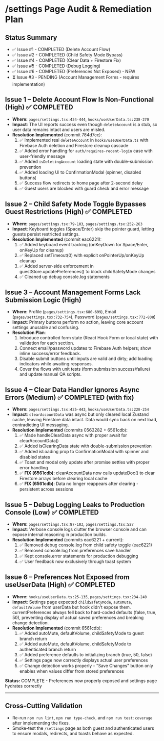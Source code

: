 # /settings Page Audit & Remediation Plan

## Status Summary

- ✅ Issue #1 - COMPLETED (Delete Account Flow)
- ✅ Issue #2 - COMPLETED (Child Safety Mode Bypass)
- ✅ Issue #4 - COMPLETED (Clear Data + Firestore Fix)
- ✅ Issue #5 - COMPLETED (Debug Logging)
- ✅ Issue #6 - COMPLETED (Preferences Not Exposed) - NEW
- ⏳ Issue #3 - PENDING (Account Management Forms - requires implementation)

## Issue 1 – Delete Account Flow Is Non-Functional (High) ✅ COMPLETED

- **Where**: `pages/settings.tsx:434-444`, `hooks/useUserData.ts:238-270`
- **Impact**: The UI reports success even though `deleteAccount` is a stub, so user data remains intact and users are misled.
- **Resolution Implemented** (commit 784d7cc):
    1. ✅ Implemented real `deleteAccount` in `hooks/useUserData.ts` with Firebase Auth deletion and Firestore cleanup cascade
    2. ✅ Added error handling for `auth/requires-recent-login` case with user-friendly message
    3. ✅ Added `isDeletingAccount` loading state with double-submission prevention
    4. ✅ Added loading UI to ConfirmationModal (spinner, disabled buttons)
    5. ✅ Success flow redirects to home page after 2-second delay
    6. ✅ Guest users are blocked with guard check and error message

## Issue 2 – Child Safety Mode Toggle Bypasses Guest Restrictions (High) ✅ COMPLETED

- **Where**: `pages/settings.tsx:79-103`, `pages/settings.tsx:252-263`
- **Impact**: Keyboard toggles (Space/Enter) skip the pointer guard, letting guests persist restricted settings.
- **Resolution Implemented** (commit eac6221):
    1. ✅ Added keyboard event tracking (onKeyDown for Space/Enter, onKeyUp for cleanup)
    2. ✅ Replaced setTimeout(0) with explicit onPointerUp/onKeyUp cleanup
    3. ✅ Added server-side enforcement in guestStore.updatePreferences() to block childSafetyMode changes
    4. ✅ Cleaned up debug console.log statements

## Issue 3 – Account Management Forms Lack Submission Logic (High)

- **Where**: Profile (`pages/settings.tsx:680-699`), Email (`pages/settings.tsx:732-754`), Password (`pages/settings.tsx:772-808`)
- **Impact**: Primary buttons perform no action, leaving core account settings unusable and confusing.
- **Resolution Plan**:
    1. Introduce controlled form state (React Hook Form or local state) with validation for each section.
    2. Connect email/password updates to Firebase Auth helpers; show inline success/error feedback.
    3. Disable submit buttons until inputs are valid and dirty; add loading indicators while awaiting responses.
    4. Cover the flows with unit tests (form submission success/failure) and update manual QA scripts.

## Issue 4 – Clear Data Handler Ignores Async Errors (Medium) ✅ COMPLETED (with fix)

- **Where**: `pages/settings.tsx:425-443`, `hooks/useUserData.ts:228-254`
- **Impact**: `clearAccountData` was async but only cleared local Zustand cache, leaving Firestore data intact. Data would sync back on next load, contradicting UI messaging.
- **Resolution Implemented** (commits 0563282 + 6561cdb):
    1. ✅ Made handleClearData async with proper await for clearAccountData()
    2. ✅ Added isClearingData state with double-submission prevention
    3. ✅ Added isLoading prop to ConfirmationModal with spinner and disabled states
    4. ✅ Toast and modal only update after promise settles with proper error handling
    5. ✅ **FIX (6561cdb)**: clearAccountData now calls updateDoc() to clear Firestore arrays before clearing local cache
    6. ✅ **FIX (6561cdb)**: Data no longer reappears after clearing - persistent across sessions

## Issue 5 – Debug Logging Leaks to Production Console (Low) ✅ COMPLETED

- **Where**: `pages/settings.tsx:87-103`, `pages/settings.tsx:527`
- **Impact**: Verbose console logs clutter the browser console and can expose internal reasoning in production builds.
- **Resolution Implemented** (commits eac6221 + current):
    1. ✅ Removed debug console.log from child safety toggle (eac6221)
    2. ✅ Removed console.log from preferences save handler
    3. ✅ Kept console.error statements for production debugging
    4. ✅ User feedback now exclusively through toast system

## Issue 6 – Preferences Not Exposed from useUserData (High) ✅ COMPLETED

- **Where**: `hooks/useUserData.ts:25-135`, `pages/settings.tsx:234-240`
- **Impact**: Settings page expected `childSafetyMode`, `autoMute`, `defaultVolume` from userData but hook didn't expose them. currentPreferences always fell back to hard-coded defaults (false, true, 50), preventing display of actual saved preferences and breaking change detection.
- **Resolution Implemented** (commit 6561cdb):
    1. ✅ Added autoMute, defaultVolume, childSafetyMode to guest branch return
    2. ✅ Added autoMute, defaultVolume, childSafetyMode to authenticated branch return
    3. ✅ Added preference defaults to initializing branch (true, 50, false)
    4. ✅ Settings page now correctly displays actual user preferences
    5. ✅ Change detection works properly - "Save Changes" button only enables when values differ from stored preferences

**Status:** COMPLETE - Preferences now properly exposed and settings page hydrates correctly

---

## Cross-Cutting Validation

- Re-run `npm run lint`, `npm run type-check`, and `npm run test:coverage` after implementing the fixes.
- Smoke-test the `/settings` page as both guest and authenticated users to ensure modals, redirects, and toasts behave as expected.

